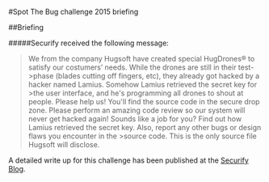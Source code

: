 #Spot The Bug challenge 2015 briefing

##Briefing

#####Securify received the following message:

>We from the company Hugsoft have created special HugDrones® to satisfy our costumers’ needs. While the drones are still in their test->phase (blades cutting off fingers, etc), they already got hacked by a hacker named Lamius. Somehow Lamius retrieved the secret key for >the user interface, and he's programming all drones to shout at people. Please help us!
>You'll find the source code in the secure drop zone. Please perform an amazing code review so our system will never get hacked again!
>Sounds like a job for you? Find out how Lamius retrieved the secret key. Also, report any other bugs or design flaws you encounter in the >source code. This is the only source file Hugsoft will disclose.

A detailed write up for this challenge has been published at the  [Securify Blog](https://securify.nl/blog/SFY20150601/securify_spot_the_bug_challenge_2015_contest_analysis.html).

